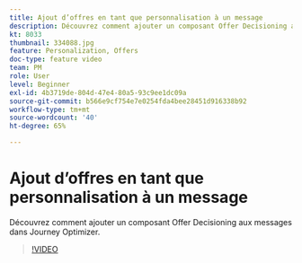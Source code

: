 ```yaml
---
title: Ajout d’offres en tant que personnalisation à un message
description: Découvrez comment ajouter un composant Offer Decisioning aux messages dans Journey Optimizer.
kt: 8033
thumbnail: 334088.jpg
feature: Personalization, Offers
doc-type: feature video
team: PM
role: User
level: Beginner
exl-id: 4b3719de-804d-47e4-80a5-93c9ee1dc09a
source-git-commit: b566e9cf754e7e0254fda4bee28451d916338b92
workflow-type: tm+mt
source-wordcount: '40'
ht-degree: 65%

---
```


# Ajout d’offres en tant que personnalisation à un message

Découvrez comment ajouter un composant Offer Decisioning aux messages dans Journey Optimizer.

>[!VIDEO](https://video.tv.adobe.com/v/334088?quality=12)
